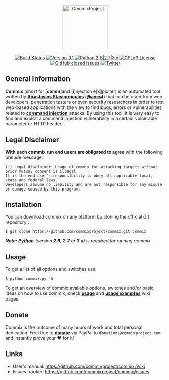<p align="center">
  <img alt="CommixProject" src="https://camo.githubusercontent.com/41258687d868cf76951a37f6be7961c4c862dfb3/687474703a2f2f692e696d6775722e636f6d2f6c4b6762336c712e706e67" height="142" />
  <p align="center">
    <a href="https://api.travis-ci.org/commixproject/commix"><img alt="Build Status" src="https://api.travis-ci.org/commixproject/commix.svg?branch=master"></a>
    <a href="https://github.com/commixproject/commix/releases/tag/v3.1"><img alt="Version 3.1" src="https://img.shields.io/badge/version-3.1-green.svg"></a>
    <a href="http://www.python.org/download/"><img alt="Python 2.6|2.7|3.x" src="https://img.shields.io/badge/python-2.6|2.7|3.x-yellow.svg"></a>
    <a href="https://github.com/commixproject/commix/blob/master/readme/COPYING"><img alt="GPLv3 License" src="https://img.shields.io/badge/license-GPLv3-red.svg"></a>
    <a href="https://github.com/commixproject/commix/issues?q=is%3Aissue+is%3Aclosed"><img alt="GitHub closed issues" src="https://img.shields.io/github/issues-closed-raw/commixproject/commix.svg?colorB=ff0000"></a>
    <a href="http://www.twitter.com/commixproject"><img alt="Twitter" src="https://img.shields.io/badge/twitter-@commixproject-blue.svg"></a>
  </p>
</p>


## General Information

**Commix** (short for [**comm**]and [**i**]njection e[**x**]ploiter) is an automated tool written by **[Anastasios Stasinopoulos](https://github.com/stasinopoulos)** (**[@ancst](https://twitter.com/ancst)**) that can be used from web developers, penetration testers or even security researchers in order to test web-based applications with the view to find bugs, errors or vulnerabilities related to **[command injection](https://www.owasp.org/index.php/Command_Injection)** attacks. By using this tool, it is very easy to find and exploit a command injection vulnerability in a certain vulnerable parameter or HTTP header.


## Legal Disclaimer

**With each commix run end users are obligated to agree** with the following prelude message:
```
(!) Legal disclaimer: Usage of commix for attacking targets without prior mutual consent is illegal. 
It is the end user's responsibility to obey all applicable local, state and federal laws. 
Developers assume no liability and are not responsible for any misuse or damage caused by this program.
```


## Installation

You can download commix on any platform by cloning the official Git repository :

    $ git clone https://github.com/commixproject/commix.git commix

*__Note:__ **[Python](http://www.python.org/download/)** (version **2.6**, **2.7** or **3.x**)  is required for running commix.*


## Usage

To get a list of all options and switches use:

    $ python commix.py -h

To get an overview of commix available options, switches and/or basic ideas on how to use commix, check **[usage](https://github.com/commixproject/commix/wiki/Usage)** and **[usage examples](https://github.com/commixproject/commix/wiki/Usage-Examples)** wiki pages.


## Donate

Commix is the outcome of many hours of work and total personal dedication. Feel free to **[donate](https://www.paypal.com/gr/webapps/mpp/send-money-online)** via PayPal to `donations@commixproject.com` and instantly prove your ♥ for it!


## Links

* User's manual: https://github.com/commixproject/commix/wiki
* Issues tracker: https://github.com/commixproject/commix/issues

